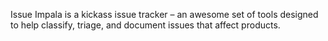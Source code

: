 Issue Impala is a kickass issue tracker – an awesome set of tools designed to help classify, triage, and document issues that affect products.